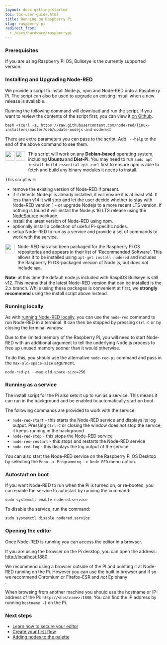 ```yaml
---
layout: docs-getting-started
toc: toc-user-guide.html
title: Running on Raspberry Pi
slug: raspberry pi
redirect_from:
  - /docs/hardware/raspberrypi
---
```



### Prerequisites

If you are using Raspberry Pi OS, Bullseye is the currently supported version.

### Installing and Upgrading Node-RED

We provide a script to install Node.js, npm and Node-RED onto a Raspberry
Pi. The script can also be used to upgrade an existing install when a new
release is available.

Running the following command will download and run the script. If you want
to review the contents of the script first, you can view it [on Github](https://raw.githubusercontent.com/node-red/linux-installers/master/deb/update-nodejs-and-nodered).

```
bash <(curl -sL https://raw.githubusercontent.com/node-red/linux-installers/master/deb/update-nodejs-and-nodered)
```

There are extra parameters you can pass to the script. Add ` --help` to the end of the above command to see them.

<div class="doc-callout">
<div style="float: left; margin-right: 10px; margin-bottom: 30px;">
<img src="/images/logos/debian.svg" height="30">
<img src="/images/logos/ubuntu.svg" height="30">
</div>
This script will work on any <b>Debian-based</b> operating system, including <b>Ubuntu</b>
and <b>Diet-Pi</b>. You may need to run <code>sudo apt install build-essential git curl</code>
first to ensure npm is able to fetch and build any binary modules it needs to install.
</div>

This script will:

 - remove the existing version of Node-RED if present.
 - if it detects Node.js is already installed, it will ensure it is at least v14. If less than v14 it will stop and let the user decide whether to stay with Node-RED version 1 - or upgrade Nodejs to a more recent LTS version. If nothing is found it will install the Node.js 16 LTS release using the [NodeSource](https://github.com/nodesource/distributions/blob/master/README.md) package.
 - install the latest version of Node-RED using npm.
 - optionally install a collection of useful Pi-specific nodes.
 - setup Node-RED to run as a service and provide a set of commands to work with
 the service.

<div class="doc-callout">
<div style="float: left; margin-right: 10px;margin-bottom: 40px;">
<img src="/images/logos/raspberrypi.svg" height="30">
</div>

Node-RED has also been packaged for the Raspberry Pi OS repositories and appears in their
list of 'Recommended Software'. This allows it to be installed using
<code>apt-get install nodered</code> and includes the Raspberry Pi OS-packaged version
of Node.js, but <em>does not</em> include <code>npm</code>.

<p><b>Note</b>: at this time the default node.js included with RaspiOS Bullseye is still v12. This means that the latest Node-RED version that can be installed is the 2.x branch. While using these packages is convenient at first, we <b>strongly recommend</b> using the install script above instead.</p>
</div>

### Running locally

As with [running Node-RED locally](/docs/getting-started/local), you can use
the `node-red` command to run Node-RED in a terminal. It can then be stopped
by pressing `Ctrl-C` or by closing the terminal window.

Due to the limited memory of the Raspberry Pi, you will need to start Node-RED
with an additional argument to tell the underlying Node.js process to free up
unused memory sooner than it would otherwise.

To do this, you should use the alternative `node-red-pi` command and pass in the
`max-old-space-size` argument.

```
node-red-pi --max-old-space-size=256
```

### Running as a service

The install script for the Pi also sets it up to run as a service. This means it
can run in the background and be enabled to automatically start on boot.

The following commands are provided to work with the service:

 - `node-red-start` - this starts the Node-RED service and displays its log output.
 Pressing `Ctrl-C` or closing the window does *not* stop the service; it keeps
 running in the background
 - `node-red-stop` - this stops the Node-RED service
 - `node-red-restart` - this stops and restarts the Node-RED service
 - `node-red-log` - this displays the log output of the service

You can also start the Node-RED service on the Raspberry Pi OS Desktop by selecting
the `Menu -> Programming -> Node-RED` menu option.

### Autostart on boot

If you want Node-RED to run when the Pi is turned on, or re-booted, you can enable the service
to autostart by running the command:

```
sudo systemctl enable nodered.service
```

To disable the service, run the command:
```
sudo systemctl disable nodered.service
```

### Opening the editor

Once Node-RED is running you can access the editor in a browser.

If you are using the browser on the Pi desktop, you can open the address: <http://localhost:1880>.

<div class="doc-callout">We recommend using a browser outside of the PI and pointing it at Node-RED running on the Pi. However you can use the built in browser and if so we recommend Chromium or Firefox-ESR and <i>not</i> Epiphany</div>.

When browsing from another machine you should use the hostname or IP-address of the Pi: `http://<hostname>:1880`. You
can find the IP address by running `hostname -I` on the Pi.


### Next steps

- [Learn how to secure your editor](/docs/user-guide/runtime/securing-node-red)
- [Create your first flow](/docs/tutorials/first-flow)
- [Adding nodes to the palette](/docs/user-guide/runtime/adding-nodes)
